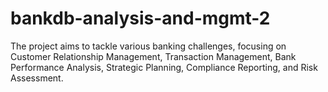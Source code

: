 # bankdb-analysis-and-mgmt-2
The project aims to tackle various banking challenges, focusing on Customer Relationship Management, Transaction Management, Bank Performance Analysis, Strategic Planning, Compliance Reporting, and Risk Assessment.
